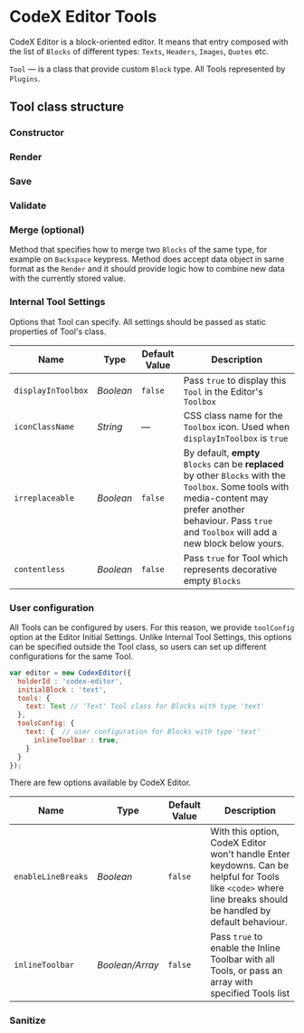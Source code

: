 # CodeX Editor Tools

CodeX Editor is a block-oriented editor. It means that entry composed with the list of `Blocks` of different types: `Texts`, `Headers`, `Images`, `Quotes` etc. 

`Tool` — is a class that provide custom `Block` type. All Tools represented by `Plugins`.

## Tool class structure

### Constructor

### Render

### Save

### Validate

### Merge (optional)

Method that specifies how to merge two `Blocks` of the same type, for example on `Backspace` keypress. 
Method does accept data object in same format as the `Render` and it should provide logic how to combine new 
data with the currently stored value.

### Internal Tool Settings

Options that Tool can specify. All settings should be passed as static properties of Tool's class.

| Name | Type | Default Value | Description |
| -- | -- | -- | -- |
| `displayInToolbox` | _Boolean_ | `false` | Pass `true` to display this `Tool` in the Editor's `Toolbox` |
| `iconClassName` | _String_ | — | CSS class name for the `Toolbox` icon. Used when `displayInToolbox` is `true` |
| `irreplaceable` | _Boolean_ | `false` | By default, **empty** `Blocks` can be **replaced** by other `Blocks` with the `Toolbox`. Some tools with media-content may prefer another behaviour. Pass `true` and `Toolbox` will add a new block below yours.  |
| `contentless` | _Boolean_ | `false` | Pass `true` for Tool which represents decorative empty `Blocks` |

### User configuration

All Tools can be configured by users. For this reason, we provide `toolConfig` option at the Editor Initial Settings. 
Unlike Internal Tool Settings, this options can be specified outside the Tool class, 
so users can set up different configurations for the same Tool.

```js 
var editor = new CodexEditor({
  holderId : 'codex-editor',
  initialBlock : 'text',
  tools: {
    text: Text // 'Text' Tool class for Blocks with type 'text'
  }, 
  toolsConfig: {
    text: {  // user configuration for Blocks with type 'text'
      inlineToolbar : true,
    }
  }
});
```

There are few options available by CodeX Editor.

| Name | Type | Default Value | Description |
| -- | -- | -- | -- |
| `enableLineBreaks` | _Boolean_ | `false` | With this option, CodeX Editor won't handle Enter keydowns. Can be helpful for Tools like `<code>` where line breaks should be handled by default behaviour. |
| `inlineToolbar` | _Boolean/Array_ | `false` | Pass `true` to enable the Inline Toolbar with all Tools, or pass an array with specified Tools list |



### Sanitize 
